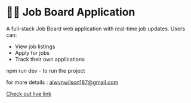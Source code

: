 # 🧑‍💼 Job Board Application

A full-stack Job Board web application with real-time job updates. Users can:

- View job listings
- Apply for jobs
- Track their own applications

npm run dev - to run the project

for more details : alwynwilson187@gmail.com

 [Check out live link](https://job-portal-frontend-self.vercel.app/)

